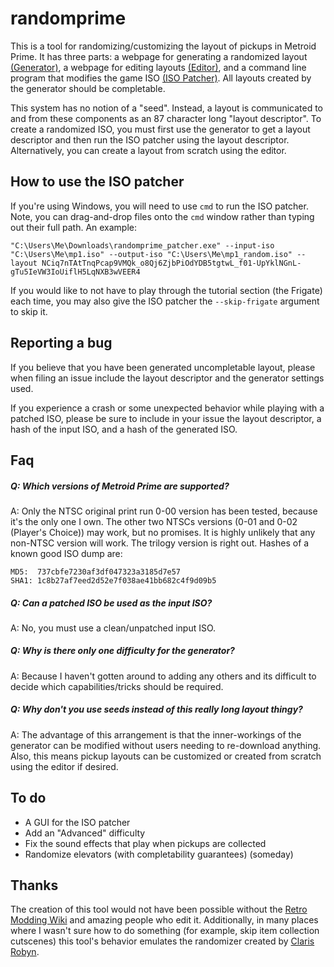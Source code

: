 # randomprime

This is a tool for randomizing/customizing the layout of pickups in Metroid Prime.
It has three parts: a webpage for generating a randomized layout [(Generator)](https://aprilwade.github.io/randomprime/generator.html), a webpage for editing layouts [(Editor)](https://aprilwade.github.io/randomprime/editor.html), and a command line program that modifies the game ISO [(ISO Patcher)](https://github.com/aprilwade/randomprime/releases). All layouts created by the generator should be completable.

This system has no notion of a "seed".
Instead, a layout is communicated to and from these components as an 87 character long "layout descriptor".
To create a randomized ISO, you must first use the generator to get a layout descriptor and then run the ISO patcher using the layout descriptor.
Alternatively, you can create a layout from scratch using the editor.

## How to use the ISO patcher

If you're using Windows, you will need to use `cmd` to run the ISO patcher. Note, you can drag-and-drop files onto the `cmd` window rather than typing out their full path. An example:

```
"C:\Users\Me\Downloads\randomprime_patcher.exe" --input-iso "C:\Users\Me\mp1.iso" --output-iso "C:\Users\Me\mp1_random.iso" --layout NCiq7nTAtTnqPcap9VMQk_o8Qj6ZjbPiOdYDB5tgtwL_f01-UpYklNGnL-gTu5IeVW3IoUiflH5LqNXB3wVEER4
```

If you would like to not have to play through the tutorial section (the Frigate) each time, you may also give the ISO patcher the ``--skip-frigate`` argument to skip it.

## Reporting a bug

If you believe that you have been generated uncompletable layout, please when filing an issue include the layout descriptor and the generator settings used.

If you experience a crash or some unexpected behavior while playing with a patched ISO, please be sure to include in your issue the layout descriptor, a hash of the input ISO, and a hash of the generated ISO.

## Faq

##### Q: Which versions of Metroid Prime are supported?
A: Only the NTSC original print run 0-00 version has been tested, because it's the only one I own.
The other two NTSCs versions (0-01 and 0-02 (Player's Choice)) may work, but no promises.
It is highly unlikely that any non-NTSC version will work.
The trilogy version is right out.
Hashes of a known good ISO dump are:
```
MD5:  737cbfe7230af3df047323a3185d7e57
SHA1: 1c8b27af7eed2d52e7f038ae41bb682c4f9d09b5
```

##### Q: Can a patched ISO be used as the input ISO?
A:
No, you must use a clean/unpatched input ISO.

##### Q: Why is there only one difficulty for the generator?
A:
Because I haven't gotten around to adding any others and its difficult to decide which capabilities/tricks should be required.

##### Q: Why don't you use seeds instead of this really long layout thingy?
A:
The advantage of this arrangement is that the inner-workings of the generator can be modified without users needing to re-download anything.
Also, this means pickup layouts can be customized or created from scratch using the editor if desired.

## To do

* A GUI for the ISO patcher
* Add an "Advanced" difficulty
* Fix the sound effects that play when pickups are collected
* Randomize elevators (with completability guarantees) (someday)


## Thanks

The creation of this tool would not have been possible without the [Retro Modding Wiki](http://www.metroid2002.com/retromodding/wiki/Retro_Modding_Wiki) and amazing people who edit it.
Additionally, in many places where I wasn't sure how to do something (for example, skip item collection cutscenes) this tool's behavior emulates the randomizer created by [Claris Robyn](https://www.twitch.tv/clarisrobyn).
